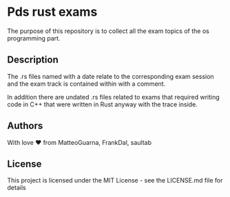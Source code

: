 # Pds rust exams

The purpose of this repository is to collect all the exam topics of the os programming part.

## Description

The .rs files named with a date relate to the corresponding exam session and the exam track is contained within with a comment.

In addition there are undated .rs files related to exams that required writing code in C++ that were written in Rust anyway with the trace inside.

## Authors

With love ❤ from MatteoGuarna, FrankDal, saultab 

## License

This project is licensed under the MIT License - see the LICENSE.md file for details
